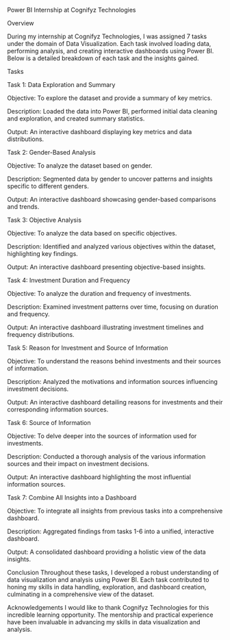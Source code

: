 Power BI Internship at Cognifyz Technologies

Overview

During my internship at Cognifyz Technologies, I was assigned 7 tasks under the domain of Data Visualization. Each task involved loading data, performing analysis, and creating interactive dashboards using Power BI. Below is a detailed breakdown of each task and the insights gained.

Tasks

Task 1: Data Exploration and Summary

Objective: To explore the dataset and provide a summary of key metrics.

Description: Loaded the data into Power BI, performed initial data cleaning and exploration, and created summary statistics.

Output: An interactive dashboard displaying key metrics and data distributions.






Task 2: Gender-Based Analysis

Objective: To analyze the dataset based on gender.

Description: Segmented data by gender to uncover patterns and insights specific to different genders.

Output: An interactive dashboard showcasing gender-based comparisons and trends.



Task 3: Objective Analysis

Objective: To analyze the data based on specific objectives.

Description: Identified and analyzed various objectives within the dataset, highlighting key findings.

Output: An interactive dashboard presenting objective-based insights.



Task 4: Investment Duration and Frequency

Objective: To analyze the duration and frequency of investments.

Description: Examined investment patterns over time, focusing on duration and frequency.

Output: An interactive dashboard illustrating investment timelines and frequency distributions.



Task 5: Reason for Investment and Source of Information

Objective: To understand the reasons behind investments and their sources of information.

Description: Analyzed the motivations and information sources influencing investment decisions.

Output: An interactive dashboard detailing reasons for investments and their corresponding information sources.



Task 6: Source of Information

Objective: To delve deeper into the sources of information used for investments.

Description: Conducted a thorough analysis of the various information sources and their impact on investment decisions.

Output: An interactive dashboard highlighting the most influential information sources.



Task 7: Combine All Insights into a Dashboard

Objective: To integrate all insights from previous tasks into a comprehensive dashboard.

Description: Aggregated findings from tasks 1-6 into a unified, interactive dashboard.

Output: A consolidated dashboard providing a holistic view of the data insights.




Conclusion
Throughout these tasks, I developed a robust understanding of data visualization and analysis using Power BI. Each task contributed to honing my skills in data handling, exploration, and dashboard creation, culminating in a comprehensive view of the dataset.



Acknowledgements
I would like to thank Cognifyz Technologies for this incredible learning opportunity. The mentorship and practical experience have been invaluable in advancing my skills in data visualization and analysis.


